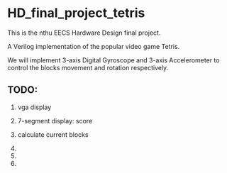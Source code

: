 # HD_final_project_tetris

This is the nthu EECS Hardware Design final project.

A Verilog implementation of the popular video game Tetris.

We will implement 3-axis Digital Gyroscope and 3-axis Accelerometer to control the blocks movement and rotation respectively.

## TODO:
1. vga display

2. 7-segment display: score

3. calculate current blocks

4. 

5. 

6. 
